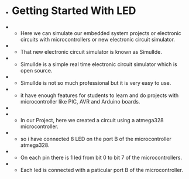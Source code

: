 + # Getting Started With LED
+  * Here we can simulate our embedded system projects or electronic circuits with microcontrollers or new electronic circuit simulator.
+  * That new electronic circuit simulator is known as SimulIde.
+  * SimulIde is a simple real time electronic circuit simulator which is open source.
+  * SimulIde is not so much professional but it is very easy to use.
+  * it have enough features for students to learn and do projects with microcontroller like PIC, AVR and Arduino boards.
+  


+  * In our Project, here we created a circuit using a atmega328 microcontroller.
+  * so i have connected 8 LED on the port B of the microcontroller atmega328.
+  * On each pin there is 1 led from bit 0 to bit 7 of the microcontrollers.
+  * Each led is connected with a paticular port B of the microcontroller.
